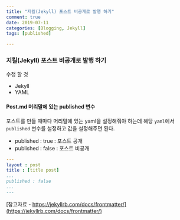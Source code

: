 ```yaml
---
title: "지킬(Jekyll) 포스트 비공개로 발행 하기"
comment: true
date: 2019-07-11
categories: [Blogging, Jekyll]
tags: [published]

---
```


### 지킬(Jekyll) 포스트 비공개로 발행 하기


수정 할 것
- Jekyll
- YAML


#### Post.md 머리말에 있는 published 변수

포스트를 만들 때마다 머리말에 있는 yaml을 설정해줘야 하는데 해당 `yaml`에서 `published` 변수를 설정하고 값을 설정해주면 된다.

- published : true : 포스트 공개
- published : false : 포스트 비공개


``` yml
---
layout : post
title : [title post]
...
published : false
...
---
``` 



[참고자료 - https://jekyllrb.com/docs/frontmatter/](https://jekyllrb.com/docs/frontmatter/)